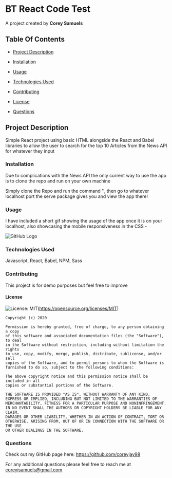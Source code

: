 # BT React Code Test

A project created by **Corey Samuels**

## Table Of Contents

- [Project Description](#project-description)

- [Installation](#installation)

- [Usage](#usage)

- [Technologies Used](#technologies-used)

- [Contributing](#contributing)

- [License](#license)

- [Questions](#questions)

## Project Description

Simple React project using basic HTML alongside the React and Babel libraries to allow the user to search for the top 10 Articles from the News API for whatever they input

### Installation

Due to complications with the News API the only current way to use the app is to clone the repo and run on your own machine

Simply clone the Repo and run the command '<npx serve>', then go to whatever localhost port the serve package gives you and view the app there!

### Usage

I have included a short gif showing the usage of the app once it is on your localhost, also showcasing the mobile responsiveness in the CSS -

![GitHub Logo](/assets/testingApp.gif)

### Technologies Used

Javascript, React, Babel, NPM, Sass

### Contributing

This project is for demo purposes but feel free to improve

#### License

![License: MIT](https://img.shields.io/badge/License-MIT-yellow.svg)(https://opensource.org/licenses/MIT)

    Copyright (c) 2020

    Permission is hereby granted, free of charge, to any person obtaining a copy
    of this software and associated documentation files (the "Software"), to deal
    in the Software without restriction, including without limitation the rights
    to use, copy, modify, merge, publish, distribute, sublicense, and/or sell
    copies of the Software, and to permit persons to whom the Software is
    furnished to do so, subject to the following conditions:

    The above copyright notice and this permission notice shall be included in all
    copies or substantial portions of the Software.

    THE SOFTWARE IS PROVIDED "AS IS", WITHOUT WARRANTY OF ANY KIND,
    EXPRESS OR IMPLIED, INCLUDING BUT NOT LIMITED TO THE WARRANTIES OF
    MERCHANTABILITY, FITNESS FOR A PARTICULAR PURPOSE AND NONINFRINGEMENT.
    IN NO EVENT SHALL THE AUTHORS OR COPYRIGHT HOLDERS BE LIABLE FOR ANY CLAIM,
    DAMAGES OR OTHER LIABILITY, WHETHER IN AN ACTION OF CONTRACT, TORT OR
    OTHERWISE, ARISING FROM, OUT OF OR IN CONNECTION WITH THE SOFTWARE OR THE USE
    OR OTHER DEALINGS IN THE SOFTWARE.

### Questions

Check out my GitHub page here: https://github.com/coreyjay98

For any additional questions please feel free to reach me at coreyjsamuels@gmail.com
